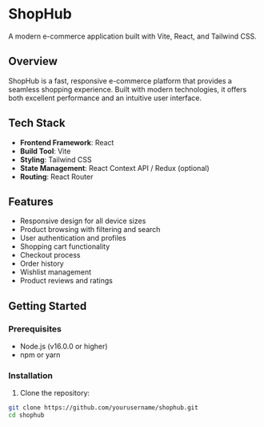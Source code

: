 # ShopHub

A modern e-commerce application built with Vite, React, and Tailwind CSS.

## Overview

ShopHub is a fast, responsive e-commerce platform that provides a seamless shopping experience. Built with modern technologies, it offers both excellent performance and an intuitive user interface.

## Tech Stack

- **Frontend Framework**: React
- **Build Tool**: Vite
- **Styling**: Tailwind CSS
- **State Management**: React Context API / Redux (optional)
- **Routing**: React Router

## Features

- Responsive design for all device sizes
- Product browsing with filtering and search
- User authentication and profiles
- Shopping cart functionality
- Checkout process
- Order history
- Wishlist management
- Product reviews and ratings

## Getting Started

### Prerequisites

- Node.js (v16.0.0 or higher)
- npm or yarn

### Installation

1. Clone the repository:
  ```bash
  git clone https://github.com/yourusername/shophub.git
  cd shophub
